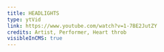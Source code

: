```yaml
---
title: HEADLIGHTS
type: ytVid
link: https://www.youtube.com/watch?v=1-7BE2JutZY
credits: Artist, Performer, Heart throb
visibleInCMS: true
---
```

